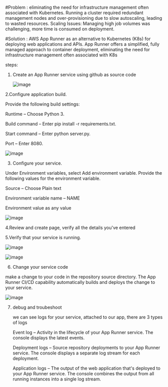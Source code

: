 

#Problem : 
eliminating the need for infrastructure management often associated with Kubernetes. Running a cluster required redundant management nodes and over-provisioning due to slow autoscaling, leading to wasted resources. Scaling Issues: Managing high job volumes was challenging, more time is consumed on deployment. 


#Solution : 
AWS App Runner as an alternative to Kubernetes (K8s) for deploying web applications and APIs. App Runner offers a simplified, fully managed approach to container deployment, eliminating the need for infrastructure management often associated with K8s


steps: 

1. Create an App Runner service using github as source code

   ![image](https://github.com/user-attachments/assets/86933139-6bdb-49f5-9d28-dc507a1fade1)


2.Configure application build. 

Provide the following build settings:

Runtime – Choose Python 3.

Build command – Enter pip install -r requirements.txt.

Start command – Enter python server.py.

Port – Enter 8080.

![image](https://github.com/user-attachments/assets/bf3e8292-8664-42df-b995-df48e3445f0c)


3. Configure your service.

Under Environment variables, select Add environment variable. Provide the following values for the environment variable.

Source – Choose Plain text

Environment variable name – NAME

Environment value as any value 

![image](https://github.com/user-attachments/assets/8fac4f77-5799-4204-8f18-d494e476ca16)


4.Review and create page, verify all the details you've entered

5.Verify that your service is running.

![image](https://github.com/user-attachments/assets/4fce8579-78b9-4b53-ad97-18667e9623f5)

![image](https://github.com/user-attachments/assets/1600cc33-2c82-4a76-a8b2-7d8e0a980053)

6. Change your service code

 make a change to your code in the repository source directory. The App Runner CI/CD capability automatically builds and deploys the change to your service.

![image](https://github.com/user-attachments/assets/8a3bcfef-3523-4d5f-95c2-fd62b8184f98)


7. debug and troubeshoot

   we can see  logs for your service, attached to our app, there are 3 types of logs


   Event log – Activity in the lifecycle of your App Runner service. The console displays the latest events.

   Deployment logs – Source repository deployments to your App Runner service. The console displays a separate log stream for each deployment.

   Application logs – The output of the web application that's deployed to your App Runner service. The console combines the output from all running instances into a single log stream.
